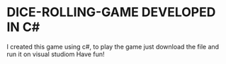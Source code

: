 # DICE-ROLLING-GAME DEVELOPED IN C#

I created this game using c#, to play the game just download the file and run it on visual studiom
Have fun!
